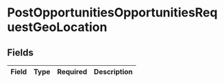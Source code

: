 # PostOpportunitiesOpportunitiesRequestGeoLocation


## Fields

| Field       | Type        | Required    | Description |
| ----------- | ----------- | ----------- | ----------- |
